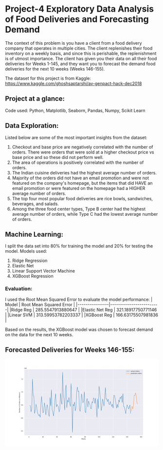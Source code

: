 # Project-4 Exploratory Data Analysis of Food Deliveries and Forecasting Demand

The context of this problem is you have a client from a food delivery company that operates in multiple cities. The client replenishes their food inventory on a weekly basis, and since this is perishable, the replenishment is of utmost importance. The client has given you their data on all their food deliveries for Weeks 1-145, and they want you to forecast the demand food deliveries for the next 10 weeks (Weeks 146-155). 

The dataset for this project is from Kaggle: https://www.kaggle.com/ghoshsaptarshi/av-genpact-hack-dec2018

## Project at a glance:
Code used: Python, Matplotlib, Seaborn, Pandas, Numpy, Scikit Learn

## Data Exploration:
Listed below are some of the most important insights from the dataset:
1. Checkout and base price are negatively correlated with the number of orders. There were orders that were sold at a higher checkout price vs base price and so these did not perform well.
2. The area of operations is positively correlated with the number of orders.
3. The Indian cuisine deliveries had the highest average number of orders.
4. Majority of the orders did not have an email promotion and were not featured on the company's homepage, but the items that did HAVE an email promotion or were featured on the homepage had a HIGHER average number of orders.
5. The top four most popular food deliveries are rice bowls, sandwiches, beverages, and salads.
6. Among the three food center types, Type B center had the highest average number of orders, while Type C had the lowest average number of orders.

## Machine Learning:
I split the data set into 80% for training the model and 20% for testing the model.
Models used:
1. Ridge Regression
2. Elastic Net
3. Linear Support Vector Machine
4. XGBoost Regression

### Evaluation:
I used the Root Mean Squared Error to evaluate the model performance:
| Model          | Root Mean Squared Error | 
|----------------|-------------------------|
|Ridge Reg       |    285.5547913880647    |
|Elastic Net Reg |    321.18917750771146   | 
|Linear SVM      |    313.59953782203337   |
|XGBoost Reg     |    166.63175507981836   |

Based on the results, the XGBoost model was chosen to forecast demand on the data for the next 10 weeks.

## Forecasted Deliveries for Weeks 146-155:
![Image](https://github.com/rafationgson/Project-4/blob/master/Food-Delivery-Forecast.png)
